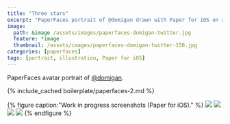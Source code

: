 ```yaml
---
title: "Three stars"
excerpt: "PaperFaces portrait of @domigan drawn with Paper for iOS on an iPad."
image: 
  path: &image /assets/images/paperfaces-domigan-twitter.jpg 
  feature: *image
  thumbnail: /assets/images/paperfaces-domigan-twitter-150.jpg
categories: [paperfaces]
tags: [portrait, illustration, Paper for iOS]
---
```


PaperFaces avatar portrait of <a href="https://twitter.com/domigan">@domigan</a>.

{% include_cached boilerplate/paperfaces-2.md %}

{% figure caption:"Work in progress screenshots (Paper for iOS)." %}
[![](/assets/images/paperfaces-domigan-process-1-600.jpg)](/assets/images/paperfaces-domigan-process-1-lg.jpg)
[![](/assets/images/paperfaces-domigan-process-2-600.jpg)](/assets/images/paperfaces-domigan-process-2-lg.jpg)
[![](/assets/images/paperfaces-domigan-process-3-600.jpg)](/assets/images/paperfaces-domigan-process-3-lg.jpg)
[![](/assets/images/paperfaces-domigan-process-4-600.jpg)](/assets/images/paperfaces-domigan-process-4-lg.jpg)
{% endfigure %}
